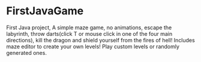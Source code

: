 # FirstJavaGame
First Java project, A simple maze game, no animations, escape the labyrinth, throw darts(click T or mouse click in one of the four main directions), kill the dragon and shield yourself from the fires of hell! Includes maze editor to create your own levels! Play custom levels or randomly generated ones.
